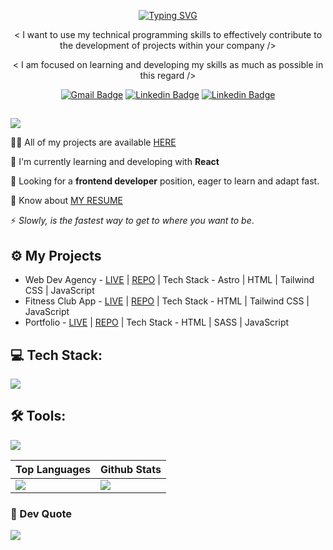 <div align="center">
  
[![Typing SVG](https://readme-typing-svg.demolab.com?font=Fira+Code&weight=600&size=24&pause=1000&color=85D8F9&center=true&vCenter=true&random=false&width=550&lines=Hello%2C+welcome+to+my+profile!%F0%9F%92%BB)](https://git.io/typing-svg)

<p>
< I want to use my technical programming skills to effectively contribute to the development of projects within your company />
</p>

<p>
< I am focused on learning and developing my skills as much as possible in this regard /> 
</p>

[![Gmail Badge](https://img.shields.io/badge/Gmail-D14836?style=for-the-badge&logo=gmail&logoColor=white)](mailto:alexposirca99@gmail.com)
[![Linkedin Badge](https://img.shields.io/badge/LinkedIn-0077B5?style=for-the-badge&logo=linkedin&logoColor=white)](https://www.linkedin.com/in/ionu%C8%9B-alexandru-po%C8%99irc%C4%83-dev)
[![Linkedin Badge](https://img.shields.io/badge/Instagram-E4405F?style=for-the-badge&logo=instagram&logoColor=white)](https://www.instagram.com/axell.tech/)
##
</div>
</div>

![](https://komarev.com/ghpvc/?username=alexandru-posirca&style=flat-square&color=yellow)

👨‍💻 All of my projects are available [HERE](https://alexandru-posirca-portfolio.pages.dev/)

📖 I'm currently learning and developing with **React**

👀 Looking for a **frontend developer** position, eager to learn and adapt fast.

📄 Know about [MY RESUME](https://drive.google.com/file/d/14JSJzks24kA5XXmnaAeWg6BDRHQhFgtH/view?utm_source=google-drive)

⚡ *Slowly, is the fastest way to get to where you want to be*.

## ⚙️ My Projects

* Web Dev Agency - [LIVE](https://web-dev-agency.pages.dev/) | [REPO](https://github.com/alexandru-posirca/Web-Dev-Agency) | Tech Stack - Astro | HTML | Tailwind CSS | JavaScript
* Fitness Club App - [LIVE](https://fitness-club-app.pages.dev/) | [REPO](https://github.com/alexandru-posirca/Fitness-Club-App) | Tech Stack - HTML | Tailwind CSS | JavaScript
* Portfolio - [LIVE](https://alexandru-posirca-portfolio.pages.dev/) | [REPO](https://github.com/alexandru-posirca/Portfolio) | Tech Stack - HTML | SASS | JavaScript

## 💻 Tech Stack:
  <img src="https://skillicons.dev/icons?i=js,react,html,astro,css,sass,tailwind" />

## 🛠 Tools:
  <img src="https://skillicons.dev/icons?i=figma,xd,firebase,postman,vscode" />
<br>

| Top Languages | Github Stats |
| --- | --- |
| ![](https://github-readme-stats.vercel.app/api/top-langs/?username=alexandru-posirca&theme=react&hide_border=false&include_all_commits=false&count_private=false&layout=compact) | ![](https://github-readme-streak-stats.herokuapp.com/?user=alexandru-posirca&theme=react&hide_border=false) |

</div>


### 💭 Dev Quote
![](https://quotes-github-readme.vercel.app/api?type=horizontal&theme=red11172526)
